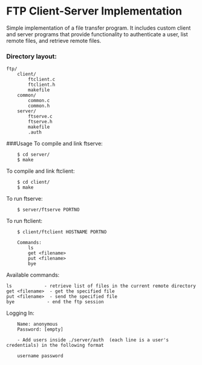 FTP Client-Server Implementation
===========
Simple implementation of a file transfer program. It includes custom client and server programs that provide functionality to authenticate a user, list remote files, and retrieve remote files.

### Directory layout:
	ftp/
		client/
			ftclient.c
			ftclient.h
			makefile
		common/
			common.c
			common.h
		server/
			ftserve.c
			ftserve.h
			makefile
			.auth

###Usage
To compile and link ftserve:
```
	$ cd server/
	$ make
```

To compile and link ftclient:
```
	$ cd client/
	$ make
```

To run ftserve:
```
	$ server/ftserve PORTNO
```

To run ftclient:
```
	$ client/ftclient HOSTNAME PORTNO

	Commands:
		ls
		get <filename>
		put <filename>
		bye

```

Available commands:
```
ls            - retrieve list of files in the current remote directory
get <filename>  - get the specified file
put <filename>  - send the specified file
bye            - end the ftp session
```

Logging In:
```
	Name: anonymous
	Password: [empty]

	- Add users inside ./server/auth  (each line is a user's credentials) in the following format

	username password
```
